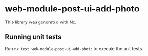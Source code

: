 # web-module-post-ui-add-photo

This library was generated with [Nx](https://nx.dev).

## Running unit tests

Run `nx test web-module-post-ui-add-photo` to execute the unit tests.
